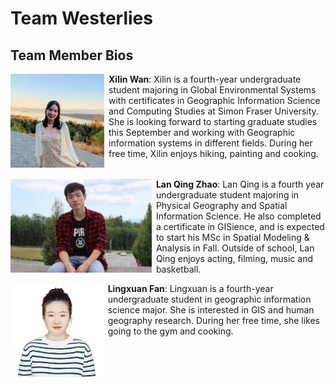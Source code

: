 # Team Westerlies

## Team Member Bios

<img src="../images/xilin.jpg" style="max-height:150px; margin:0 .5em .25em 0; float: left;" /> **Xilin Wan**: Xilin is a fourth-year undergraduate student majoring in Global Environmental Systems with certificates in Geographic Information Science and Computing Studies at Simon Fraser University. She is looking forward to starting graduate studies this September and working with Geographic information systems in different fields. During her free time, Xilin enjoys hiking, painting and cooking.<br style="clear:both;" />

<img src="../images/lan.jpg" style="max-height:150px; margin:0 .5em .25em 0; float: left;" /> **Lan Qing Zhao**: Lan Qing is a fourth year undergraduate student majoring in Physical Geography and Spatial Information Science. He also completed a certificate in GISience, and is expected to start his MSc in Spatial Modeling & Analysis in Fall. Outside of school, Lan Qing enjoys acting, filming, music and basketball.<br style="clear:both;" />

<img src="../images/lingxuan.jpg" style="max-height:150px; margin:0 .5em .25em 0; float: left;" /> **Lingxuan Fan**: Lingxuan is a fourth-year undergraduate student in geographic information science major. She is interested in GIS and human geography research. During her free time, she likes going to the gym and cooking.<br style="clear:both;" />
